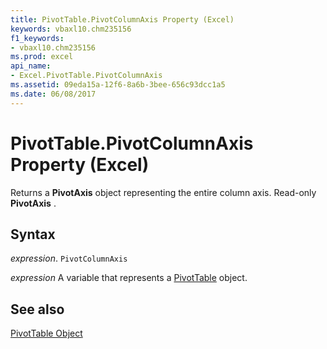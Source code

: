 ```yaml
---
title: PivotTable.PivotColumnAxis Property (Excel)
keywords: vbaxl10.chm235156
f1_keywords:
- vbaxl10.chm235156
ms.prod: excel
api_name:
- Excel.PivotTable.PivotColumnAxis
ms.assetid: 09eda15a-12f6-8a6b-3bee-656c93dcc1a5
ms.date: 06/08/2017
---
```



# PivotTable.PivotColumnAxis Property (Excel)

Returns a  **PivotAxis** object representing the entire column axis. Read-only **PivotAxis** .


## Syntax

 _expression_. `PivotColumnAxis`

 _expression_ A variable that represents a [PivotTable](./Excel.PivotTable.md) object.


## See also


[PivotTable Object](Excel.PivotTable.md)

